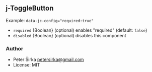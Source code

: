 ## j-ToggleButton

Example: `data-jc-config="required:true"`

- `required` {Boolean} (optional) enables "required" (default: `false`)
- `disabled` {Boolean} (optional) disables this component

### Author

- Peter Širka <petersirka@gmail.com>
- License: MIT